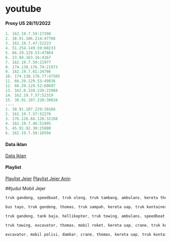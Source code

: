 # youtube


#### Proxy US 28/11/2022
```js
1. 162.19.7.59:17390
2. 38.91.106.214:47706
3. 162.19.7.47:52223
4. 51.254.149.59:60233
5. 66.29.129.53:47864
6. 23.94.163.16:4167
7. 162.19.7.59:21977
8. 174.138.176.74:21973
9. 162.19.7.61:24786
10. 174.138.176.77:47505
11. 66.29.129.53:49836
12. 66.29.129.52:60607
13. 162.0.220.220:21904
14. 162.19.7.57:52319
15. 38.91.107.220:38034
----
1. 38.91.107.229:39166
2. 162.19.7.57:52270
3. 176.126.84.126:32168
4. 162.19.7.46:51995
5. 45.91.92.30:25880
6. 162.19.7.50:16594
```


#### Data iklan
[Data Iklan](https://www.prepostseo.com/tool/fake-address-generator)

#### Playlist
[Playlist Jejer](https://youtube.com/playlist?list=PLm1f3GEEI-PNXkX0r5tCwdxFvAr2gpnvb)
[Playlist Jejer Anin](https://youtube.com/playlist?list=PLLO53DDvf_gHPJ-dfQF74koCD3bHdp0hM)


##judul Mobil Jejer

```js
truk gandeng, speedboat, truk oleng, truk tambang, ambulans, kereta thomas, truk towing, truk tanki mobil jejer
```
```js
bus tayo, truk gandeng, thomas, truk sampah, kereta uap, truk kontainer, ambulas, mobil roket mobil jejer
```
```js
truk gandeng, tank baja, hellikopter, truk towing, ambulans, speedboat, bulldozer, mobil jeep mobil jejer
```
```js
truk towing, excavator, thomas, mobil roket, kereta uap, crane, truk kontainer, offroad, ambulans mobil jejer
```
```js
excavator, mobil polisi, damkar, crane, thomas, kereta uap, truk kontainer, truk tambang, ambulans mobil jejer
```
